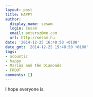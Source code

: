```yaml
---
layout: post
title: HAPPY
author:
  display_name: sesam
  login: sesam
  email: petersz@me.com
  url: http://sesam.hu
date: '2014-12-25 16:48:50 +0100'
date_gmt: '2014-12-25 15:48:50 +0100'
tags:
- acoustic
- happy
- Marina and the Diamonds
- FROOT
comments: []
---
```


I hope everyone is.
